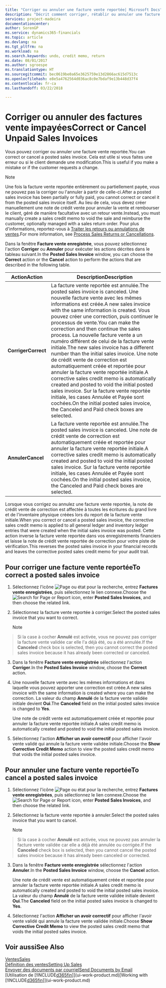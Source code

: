 ```yaml
---
title: "Corriger ou annuler une facture vente reportée| Microsoft Docs"
description: "Décrit comment corriger, rétablir ou annuler une facture vente reportée et affecter une note de crédit vente."
services: project-madeira
documentationcenter: 
author: SorenGP
ms.service: dynamics365-financials
ms.topic: article
ms.devlang: na
ms.tgt_pltfrm: na
ms.workload: na
ms.search.keywords: undo, credit memo, return
ms.date: 08/01/2017
ms.author: sgroespe
ms.translationtype: HT
ms.sourcegitcommit: bec0619be0a65e3625759e13d2866ac615d7513c
ms.openlocfilehash: e8e5a4762564d036ac8c0e7bdaf9e13b448d37f4
ms.contentlocale: fr-ca
ms.lasthandoff: 03/22/2018

---
```

# <a name="correct-or-cancel-unpaid-sales-invoices"></a><span data-ttu-id="32195-103">Corriger ou annuler des factures vente impayées</span><span class="sxs-lookup"><span data-stu-id="32195-103">Correct or Cancel Unpaid Sales Invoices</span></span>
<span data-ttu-id="32195-104">Vous pouvez corriger ou annuler une facture vente reportée.</span><span class="sxs-lookup"><span data-stu-id="32195-104">You can correct or cancel a posted sales invoice.</span></span> <span data-ttu-id="32195-105">Cela est utile si vous faites une erreur ou si le client demande une modification.</span><span class="sxs-lookup"><span data-stu-id="32195-105">This is useful if you make a mistake or if the customer requests a change.</span></span>

> [!NOTE]  
>   <span data-ttu-id="32195-106">Une fois la facture vente reportée entièrement ou partiellement payée, vous ne pouvez pas la corriger ou l'annuler à partir de celle-ci.</span><span class="sxs-lookup"><span data-stu-id="32195-106">After a posted sales invoice has been partially or fully paid, you cannot correct or cancel it from the posted sales invoice itself.</span></span> <span data-ttu-id="32195-107">Au lieu de cela, vous devez créer manuellement une note de crédit vente pour annuler la vente et rembourser le client, géré de manière facultative avec un retour vente.</span><span class="sxs-lookup"><span data-stu-id="32195-107">Instead, you must manually create a sales credit memo to void the sale and reimburse the customer, optionally managed with a sales return order.</span></span> <span data-ttu-id="32195-108">Pour plus d'informations, reportez-vous à [Traiter les retours ou annulations de ventes](sales-how-process-sales-returns-cancellations.md).</span><span class="sxs-lookup"><span data-stu-id="32195-108">For more information, see [Process Sales Returns or Cancellations](sales-how-process-sales-returns-cancellations.md).</span></span>

<span data-ttu-id="32195-109">Dans la fenêtre **Facture vente enregistrée**, vous pouvez sélectionnez l'action **Corriger** ou **Annuler** pour exécuter les actions décrites dans le tableau suivant.</span><span class="sxs-lookup"><span data-stu-id="32195-109">In the **Posted Sales Invoice** window, you can choose the **Correct** action or the **Cancel** action to perform the actions that are described in the following table.</span></span>

| <span data-ttu-id="32195-110">Action</span><span class="sxs-lookup"><span data-stu-id="32195-110">Action</span></span> | <span data-ttu-id="32195-111">Description</span><span class="sxs-lookup"><span data-stu-id="32195-111">Description</span></span> |
| --- | --- |
| <span data-ttu-id="32195-112">**Corriger**</span><span class="sxs-lookup"><span data-stu-id="32195-112">**Correct**</span></span> |<span data-ttu-id="32195-113">La facture vente reportée est annulée.</span><span class="sxs-lookup"><span data-stu-id="32195-113">The posted sales invoice is canceled.</span></span> <span data-ttu-id="32195-114">Une nouvelle facture vente avec les mêmes informations est créée.</span><span class="sxs-lookup"><span data-stu-id="32195-114">A new sales invoice with the same information is created.</span></span> <span data-ttu-id="32195-115">Vous pouvez créer une correction, puis continuer le processus de vente.</span><span class="sxs-lookup"><span data-stu-id="32195-115">You can make the correction and then continue the sales process.</span></span> <span data-ttu-id="32195-116">La nouvelle facture vente a un numéro différent de celui de la facture vente initiale.</span><span class="sxs-lookup"><span data-stu-id="32195-116">The new sales invoice has a different number than the initial sales invoice.</span></span> <span data-ttu-id="32195-117">Une note de crédit vente de correction est automatiquement créée et reportée pour annuler la facture vente reportée initiale.</span><span class="sxs-lookup"><span data-stu-id="32195-117">A corrective sales credit memo is automatically created and posted to void the initial posted sales invoice.</span></span> <span data-ttu-id="32195-118">Sur la facture vente reportée initiale, les cases Annulée et Payée sont cochées.</span><span class="sxs-lookup"><span data-stu-id="32195-118">On the initial posted sales invoice, the Canceled and Paid check boxes are selected.</span></span> |
| <span data-ttu-id="32195-119">**Annuler**</span><span class="sxs-lookup"><span data-stu-id="32195-119">**Cancel**</span></span> |<span data-ttu-id="32195-120">La facture vente reportée est annulée.</span><span class="sxs-lookup"><span data-stu-id="32195-120">The posted sales invoice is canceled.</span></span> <span data-ttu-id="32195-121">Une note de crédit vente de correction est automatiquement créée et reportée pour annuler la facture vente reportée initiale.</span><span class="sxs-lookup"><span data-stu-id="32195-121">A corrective sales credit memo is automatically created and posted to void the initial posted sales invoice.</span></span> <span data-ttu-id="32195-122">Sur la facture vente reportée initiale, les cases Annulée et Payée sont cochées.</span><span class="sxs-lookup"><span data-stu-id="32195-122">On the initial posted sales invoice, the Canceled and Paid check boxes are selected.</span></span> |

<span data-ttu-id="32195-123">Lorsque vous corrigez ou annulez une facture vente reportée, la note de crédit vente de correction est affectée à toutes les écritures du grand livre et de l'inventaire physique créées lors du report de la facture vente initiale.</span><span class="sxs-lookup"><span data-stu-id="32195-123">When you correct or cancel a posted sales invoice, the corrective sales credit memo is applied to all general ledger and inventory ledger entries that were created when the initial sales invoice was posted.</span></span> <span data-ttu-id="32195-124">Cette action inverse la facture vente reportée dans vos enregistrements financiers et laisse la note de crédit vente reportée de correction pour votre piste de vérification.</span><span class="sxs-lookup"><span data-stu-id="32195-124">This reverses the posted sales invoice in your financial records and leaves the corrective posted sales credit memo for your audit trail.</span></span>

## <a name="to-correct-a-posted-sales-invoice"></a><span data-ttu-id="32195-125">Pour corriger une facture vente reportée</span><span class="sxs-lookup"><span data-stu-id="32195-125">To correct a posted sales invoice</span></span>
1. <span data-ttu-id="32195-126">Sélectionnez l'icône ![Page ou état pour la recherche](media/ui-search/search_small.png "Page ou état pour la recherche"), entrez **Factures vente enregistrées**, puis sélectionnez le lien connexe.</span><span class="sxs-lookup"><span data-stu-id="32195-126">Choose the ![Search for Page or Report](media/ui-search/search_small.png "Search for Page or Report icon") icon, enter **Posted Sales Invoices**, and then choose the related link.</span></span>  
2. <span data-ttu-id="32195-127">Sélectionnez la facture vente reportée à corriger.</span><span class="sxs-lookup"><span data-stu-id="32195-127">Select the posted sales invoice that you want to correct.</span></span>

    > [!NOTE]  
>   <span data-ttu-id="32195-128">Si la case à cocher **Annulé** est activée, vous ne pouvez pas corriger la facture vente validée car elle l'a déjà été, ou a été annulée.</span><span class="sxs-lookup"><span data-stu-id="32195-128">If the **Canceled** check box is selected, then you cannot correct the posted sales invoice because it has already been corrected or canceled.</span></span>
3. <span data-ttu-id="32195-129">Dans la fenêtre **Facture vente enregistrée** sélectionnez l'action **Corriger**.</span><span class="sxs-lookup"><span data-stu-id="32195-129">In the **Posted Sales Invoice** window, choose the **Correct** action.</span></span>  
4. <span data-ttu-id="32195-130">Une nouvelle facture vente avec les mêmes informations et dans laquelle vous pouvez apporter une correction est créée.</span><span class="sxs-lookup"><span data-stu-id="32195-130">A new sales invoice with the same information is created where you can make the correction.</span></span> <span data-ttu-id="32195-131">La valeur du champ **Annulé** de la facture vente validée initiale devient **Oui**.</span><span class="sxs-lookup"><span data-stu-id="32195-131">The **Canceled** field on the initial posted sales invoice is changed to **Yes**.</span></span>

    <span data-ttu-id="32195-132">Une note de crédit vente est automatiquement créée et reportée pour annuler la facture vente reportée initiale.</span><span class="sxs-lookup"><span data-stu-id="32195-132">A sales credit memo is automatically created and posted to void the initial posted sales invoice.</span></span>
5. <span data-ttu-id="32195-133">Sélectionnez l'action **Afficher un avoir correctif** pour afficher l'avoir vente validé qui annule la facture vente validée initiale.</span><span class="sxs-lookup"><span data-stu-id="32195-133">Choose the **Show Corrective Credit Memo** action to view the posted sales credit memo that voids the initial posted sales invoice.</span></span>

## <a name="to-cancel-a-posted-sales-invoice"></a><span data-ttu-id="32195-134">Pour annuler une facture vente reportée</span><span class="sxs-lookup"><span data-stu-id="32195-134">To cancel a posted sales invoice</span></span>
1. <span data-ttu-id="32195-135">Sélectionnez l'icône ![Page ou état pour la recherche](media/ui-search/search_small.png "Page ou état pour la recherche"), entrez **Factures vente enregistrées**, puis sélectionnez le lien connexe.</span><span class="sxs-lookup"><span data-stu-id="32195-135">Choose the ![Search for Page or Report](media/ui-search/search_small.png "Search for Page or Report icon") icon, enter **Posted Sales Invoices**, and then choose the related link.</span></span>  
2. <span data-ttu-id="32195-136">Sélectionnez la facture vente reportée à annuler.</span><span class="sxs-lookup"><span data-stu-id="32195-136">Select the posted sales invoice that you want to cancel.</span></span>

    > [!NOTE]  
>   <span data-ttu-id="32195-137">Si la case à cocher **Annulé** est activée, vous ne pouvez pas annuler la facture vente validée car elle a déjà été annulée ou corrigée.</span><span class="sxs-lookup"><span data-stu-id="32195-137">If the **Canceled** check box is selected, then you cannot cancel the posted sales invoice because it has already been canceled or corrected.</span></span>
3. <span data-ttu-id="32195-138">Dans la fenêtre **Facture vente enregistrée** sélectionnez l'action **Annuler**.</span><span class="sxs-lookup"><span data-stu-id="32195-138">In the **Posted Sales Invoice** window, choose the **Cancel** action.</span></span>

    <span data-ttu-id="32195-139">Une note de crédit vente est automatiquement créée et reportée pour annuler la facture vente reportée initiale.</span><span class="sxs-lookup"><span data-stu-id="32195-139">A sales credit memo is automatically created and posted to void the initial posted sales invoice.</span></span> <span data-ttu-id="32195-140">La valeur du champ **Annulé** de la facture vente validée initiale devient **Oui**.</span><span class="sxs-lookup"><span data-stu-id="32195-140">The **Canceled** field on the initial posted sales invoice is changed to **Yes**.</span></span>
4. <span data-ttu-id="32195-141">Sélectionnez l'action **Afficher un avoir correctif** pour afficher l'avoir vente validé qui annule la facture vente validée initiale.</span><span class="sxs-lookup"><span data-stu-id="32195-141">Choose **Show Corrective Credit Memo** to view the posted sales credit memo that voids the initial posted sales invoice.</span></span>

## <a name="see-also"></a><span data-ttu-id="32195-142">Voir aussi</span><span class="sxs-lookup"><span data-stu-id="32195-142">See Also</span></span>
[<span data-ttu-id="32195-143">Ventes</span><span class="sxs-lookup"><span data-stu-id="32195-143">Sales</span></span>](sales-manage-sales.md)  
[<span data-ttu-id="32195-144">Définition des ventes</span><span class="sxs-lookup"><span data-stu-id="32195-144">Setting Up Sales</span></span>](sales-setup-sales.md)  
[<span data-ttu-id="32195-145">Envoyer des documents par courriel</span><span class="sxs-lookup"><span data-stu-id="32195-145">Send Documents by Email</span></span>](ui-how-send-documents-email.md)  
<span data-ttu-id="32195-146">[Utilisation de [!INCLUDE[d365fin](includes/d365fin_md.md)]](ui-work-product.md)</span><span class="sxs-lookup"><span data-stu-id="32195-146">[Working with [!INCLUDE[d365fin](includes/d365fin_md.md)]](ui-work-product.md)</span></span>

